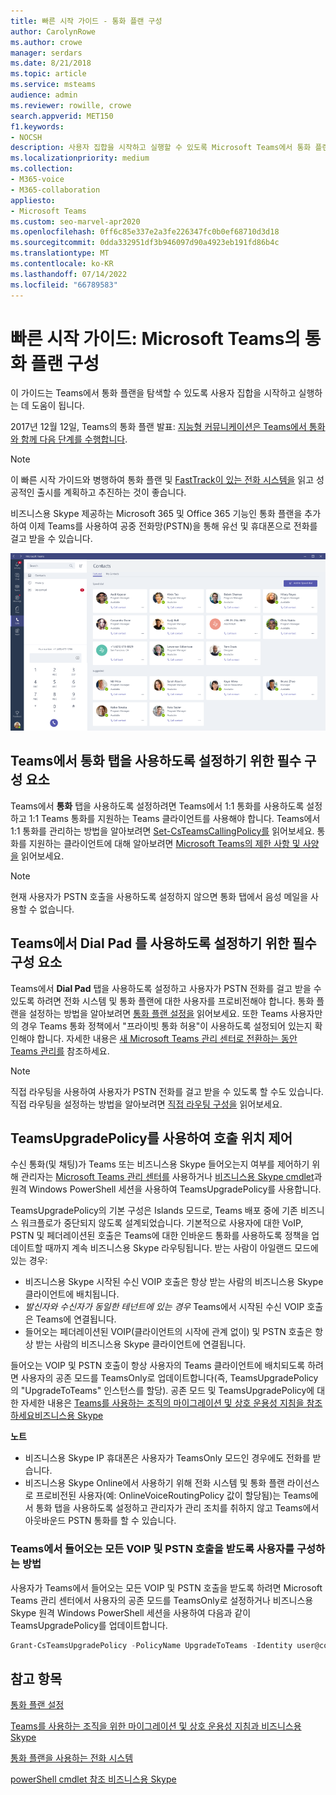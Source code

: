 ```yaml
---
title: 빠른 시작 가이드 - 통화 플랜 구성
author: CarolynRowe
ms.author: crowe
manager: serdars
ms.date: 8/21/2018
ms.topic: article
ms.service: msteams
audience: admin
ms.reviewer: rowille, crowe
search.appverid: MET150
f1.keywords:
- NOCSH
description: 사용자 집합을 시작하고 실행할 수 있도록 Microsoft Teams에서 통화 플랜을 구성하기 위한 빠른 시작 가이드입니다.
ms.localizationpriority: medium
ms.collection:
- M365-voice
- M365-collaboration
appliesto:
- Microsoft Teams
ms.custom: seo-marvel-apr2020
ms.openlocfilehash: 0ff6c85e337e2a3fe226347fc0b0ef68710d3d18
ms.sourcegitcommit: 0dda332951df3b946097d90a4923eb191fd86b4c
ms.translationtype: MT
ms.contentlocale: ko-KR
ms.lasthandoff: 07/14/2022
ms.locfileid: "66789583"
---
```

# <a name="quick-start-guide-configuring-calling-plans-in-microsoft-teams"></a>빠른 시작 가이드: Microsoft Teams의 통화 플랜 구성

이 가이드는 Teams에서 통화 플랜을 탐색할 수 있도록 사용자 집합을 시작하고 실행하는 데 도움이 됩니다.

2017년 12월 12일, Teams의 통화 플랜 발표: [지능형 커뮤니케이션은 Teams에서 통화와 함께 다음 단계를 수행합니다](https://aka.ms/ipyqus).

> [!NOTE]
> 이 빠른 시작 가이드와 병행하여 통화 플랜 및 [FastTrack](https://aka.ms/cloudvoice)[이 있는 전화 시스템을](calling-plan-landing-page.md) 읽고 성공적인 출시를 계획하고 추진하는 것이 좋습니다.

비즈니스용 Skype 제공하는 Microsoft 365 및 Office 365 기능인 통화 플랜을 추가하여 이제 Teams를 사용하여 공중 전화망(PSTN)을 통해 유선 및 휴대폰으로 전화를 걸고 받을 수 있습니다.

![Teams의 연락처 페이지를 보여 주는 스크린샷.](media/Calling_in_Teams.png)
## <a name="prerequisites-for-enabling-the-calls-tab-in-teams"></a>Teams에서 **통화** 탭을 사용하도록 설정하기 위한 필수 구성 요소
Teams에서 **통화** 탭을 사용하도록 설정하려면 Teams에서 1:1 통화를 사용하도록 설정하고 1:1 Teams 통화를 지원하는 Teams 클라이언트를 사용해야 합니다. Teams에서 1:1 통화를 관리하는 방법을 알아보려면 [Set-CsTeamsCallingPolicy를](/powershell/module/skype/set-csteamscallingpolicy) 읽어보세요. 통화를 지원하는 클라이언트에 대해 알아보려면 [Microsoft Teams의 제한 사항 및 사양을](./limits-specifications-teams.md) 읽어보세요.

> [!NOTE]
> 현재 사용자가 PSTN 호출을 사용하도록 설정하지 않으면 통화 탭에서 음성 메일을 사용할 수 없습니다. 

## <a name="prerequisites-for-enabling-the-dial-pad-in-teams"></a>Teams에서 **Dial Pad** 를 사용하도록 설정하기 위한 필수 구성 요소
Teams에서 **Dial Pad** 탭을 사용하도록 설정하고 사용자가 PSTN 전화를 걸고 받을 수 있도록 하려면 전화 시스템 및 통화 플랜에 대한 사용자를 프로비전해야 합니다. 통화 플랜을 설정하는 방법을 알아보려면 [통화 플랜 설정을](./set-up-calling-plans.md) 읽어보세요.
또한 Teams 사용자만의 경우 Teams 통화 정책에서 "프라이빗 통화 허용"이 사용하도록 설정되어 있는지 확인해야 합니다. 자세한 내용은 [새 Microsoft Teams 관리 센터로 전환하는 동안 Teams 관리를](./manage-teams-skypeforbusiness-admin-center.md) 참조하세요.
> [!NOTE]
> 직접 라우팅을 사용하여 사용자가 PSTN 전화를 걸고 받을 수 있도록 할 수도 있습니다. 직접 라우팅을 설정하는 방법을 알아보려면 [직접 라우팅 구성을](./direct-routing-configure.md) 읽어보세요.

## <a name="using-teamsupgradepolicy-to-control-where-calls-land"></a>TeamsUpgradePolicy를 사용하여 호출 위치 제어
수신 통화(및 채팅)가 Teams 또는 비즈니스용 Skype 들어오는지 여부를 제어하기 위해 관리자는 [Microsoft Teams 관리 센터를](https://aka.ms/teamsadmincenter) 사용하거나 [비즈니스용 Skype cmdlet](/powershell/module/skype)과 원격 Windows PowerShell 세션을 사용하여 TeamsUpgradePolicy를 사용합니다.


TeamsUpgradePolicy의 기본 구성은 Islands 모드로, Teams 배포 중에 기존 비즈니스 워크플로가 중단되지 않도록 설계되었습니다. 기본적으로 사용자에 대한 VoIP, PSTN 및 페더레이션된 호출은 Teams에 대한 인바운드 통화를 사용하도록 정책을 업데이트할 때까지 계속 비즈니스용 Skype 라우팅됩니다.  받는 사람이 아일랜드 모드에 있는 경우:

 - 비즈니스용 Skype 시작된 수신 VOIP 호출은 항상 받는 사람의 비즈니스용 Skype 클라이언트에 배치됩니다.
 - *발신자와 수신자가 동일한 테넌트에 있는 경우* Teams에서 시작된 수신 VOIP 호출은 Teams에 연결됩니다.
 - 들어오는 페더레이션된 VOIP(클라이언트의 시작에 관계 없이) 및 PSTN 호출은 항상 받는 사람의 비즈니스용 Skype 클라이언트에 연결됩니다.
 
들어오는 VOIP 및 PSTN 호출이 항상 사용자의 Teams 클라이언트에 배치되도록 하려면 사용자의 공존 모드를 TeamsOnly로 업데이트합니다(즉, TeamsUpgradePolicy의 "UpgradeToTeams" 인스턴스를 할당).  공존 모드 및 TeamsUpgradePolicy에 대한 자세한 내용은 [Teams를 사용하는 조직의 마이그레이션 및 상호 운용성 지침을 참조하세요비즈니스용 Skype](./migration-interop-guidance-for-teams-with-skype.md)

**노트**
 - 비즈니스용 Skype IP 휴대폰은 사용자가 TeamsOnly 모드인 경우에도 전화를 받습니다.  
 - 비즈니스용 Skype Online에서 사용하기 위해 전화 시스템 및 통화 플랜 라이선스로 프로비전된 사용자(예: OnlineVoiceRoutingPolicy 값이 할당됨)는 Teams에서 통화 탭을 사용하도록 설정하고 관리자가 관리 조치를 취하지 않고 Teams에서 아웃바운드 PSTN 통화를 할 수 있습니다.


### <a name="how-to-configure-users-to-receive-all-incoming-voip-and-pstn-calls-in-teams"></a>Teams에서 들어오는 모든 VOIP 및 PSTN 호출을 받도록 사용자를 구성하는 방법
사용자가 Teams에서 들어오는 모든 VOIP 및 PSTN 호출을 받도록 하려면 Microsoft Teams 관리 센터에서 사용자의 공존 모드를 TeamsOnly로 설정하거나 비즈니스용 Skype 원격 Windows PowerShell 세션을 사용하여 다음과 같이 TeamsUpgradePolicy를 업데이트합니다.

```powershell
Grant-CsTeamsUpgradePolicy -PolicyName UpgradeToTeams -Identity user@contoso.com
```

## <a name="see-also"></a>참고 항목
[통화 플랜 설정](/SkypeForBusiness/what-are-calling-plans-in-office-365/set-up-calling-plans)

[Teams를 사용하는 조직을 위한 마이그레이션 및 상호 운용성 지침과 비즈니스용 Skype](./migration-interop-guidance-for-teams-with-skype.md)

[통화 플랜을 사용하는 전화 시스템](calling-plan-landing-page.md)

[powerShell cmdlet 참조 비즈니스용 Skype](/powershell/module/skype)
